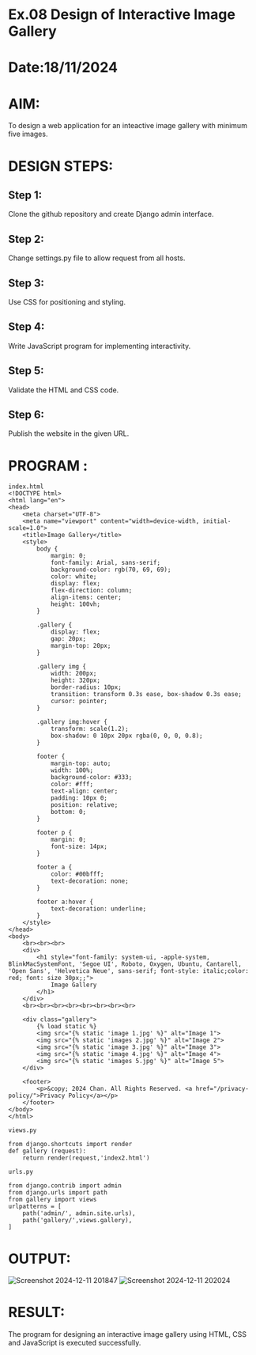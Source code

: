 # Ex.08 Design of Interactive Image Gallery
# Date:18/11/2024
# AIM:
To design a web application for an inteactive image gallery with minimum five images.

# DESIGN STEPS:
## Step 1:
Clone the github repository and create Django admin interface.

## Step 2:
Change settings.py file to allow request from all hosts.

## Step 3:
Use CSS for positioning and styling.

## Step 4:
Write JavaScript program for implementing interactivity.

## Step 5:
Validate the HTML and CSS code.

## Step 6:
Publish the website in the given URL.

# PROGRAM :
```
index.html
<!DOCTYPE html>
<html lang="en">
<head>
    <meta charset="UTF-8">
    <meta name="viewport" content="width=device-width, initial-scale=1.0">
    <title>Image Gallery</title>
    <style>
        body {
            margin: 0;
            font-family: Arial, sans-serif;
            background-color: rgb(70, 69, 69);
            color: white;
            display: flex;
            flex-direction: column;
            align-items: center;
            height: 100vh;
        }

        .gallery {
            display: flex;
            gap: 20px;
            margin-top: 20px;
        }

        .gallery img {
            width: 200px;
            height: 320px;
            border-radius: 10px;
            transition: transform 0.3s ease, box-shadow 0.3s ease;
            cursor: pointer;
        }

        .gallery img:hover {
            transform: scale(1.2);
            box-shadow: 0 10px 20px rgba(0, 0, 0, 0.8);
        }

        footer {
            margin-top: auto;
            width: 100%;
            background-color: #333;
            color: #fff;
            text-align: center;
            padding: 10px 0;
            position: relative;
            bottom: 0;
        }

        footer p {
            margin: 0;
            font-size: 14px;
        }

        footer a {
            color: #00bfff;
            text-decoration: none;
        }

        footer a:hover {
            text-decoration: underline;
        }
    </style>
</head>
<body>
    <br><br><br>
    <div>
        <h1 style="font-family: system-ui, -apple-system, BlinkMacSystemFont, 'Segoe UI', Roboto, Oxygen, Ubuntu, Cantarell, 'Open Sans', 'Helvetica Neue', sans-serif; font-style: italic;color: red; font: size 30px;;">
            Image Gallery
        </h1>
    </div>
    <br><br><br><br><br><br><br><br>
    
    <div class="gallery">
        {% load static %}
        <img src="{% static 'image 1.jpg' %}" alt="Image 1">
        <img src="{% static 'images 2.jpg' %}" alt="Image 2">
        <img src="{% static 'image 3.jpg' %}" alt="Image 3">
        <img src="{% static 'image 4.jpg' %}" alt="Image 4">
        <img src="{% static 'images 5.jpg' %}" alt="Image 5">
    </div>

    <footer>
        <p>&copy; 2024 Chan. All Rights Reserved. <a href="/privacy-policy/">Privacy Policy</a></p>
    </footer>
</body>
</html>

views.py

from django.shortcuts import render
def gallery (request):
    return render(request,'index2.html')

urls.py

from django.contrib import admin 
from django.urls import path 
from gallery import views
urlpatterns = [ 
    path('admin/', admin.site.urls), 
    path('gallery/',views.gallery),
]
```
# OUTPUT:
![Screenshot 2024-12-11 201847](https://github.com/user-attachments/assets/6fb6e329-d2e0-4715-a2e6-f7c14f513aeb)
![Screenshot 2024-12-11 202024](https://github.com/user-attachments/assets/e01bdb9e-3db7-4518-affd-cbe84b2d1b0d)
# RESULT:
The program for designing an interactive image gallery using HTML, CSS and JavaScript is executed successfully.
